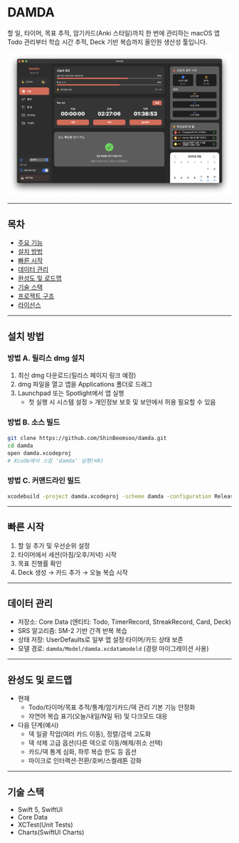 # DAMDA

할 일, 타이머, 목표 추적, 암기카드(Anki 스타일)까지 한 번에 관리하는 macOS 앱  
Todo 관리부터 학습 시간 추적, Deck 기반 복습까지 올인원 생산성 툴입니다.

![screenshot](docs/main.png)

---

## 목차
- [주요 기능](#주요-기능)
- [설치 방법](#설치-방법)
- [빠른 시작](#빠른-시작)
- [데이터 관리](#데이터-관리)
- [완성도 및 로드맵](#완성도-및-로드맵)
- [기술 스택](#기술-스택)
- [프로젝트 구조](#프로젝트-구조)
- [라이선스](#라이선스)

---

## 설치 방법

### 방법 A. 릴리스 dmg 설치
1. 최신 dmg 다운로드(릴리스 페이지 링크 예정)
2. dmg 파일을 열고 앱을 Applications 폴더로 드래그
3. Launchpad 또는 Spotlight에서 앱 실행  
   - 첫 실행 시 시스템 설정 > 개인정보 보호 및 보안에서 허용 필요할 수 있음

### 방법 B. 소스 빌드
```bash
git clone https://github.com/ShinBeomsoo/damda.git
cd damda
open damda.xcodeproj
# Xcode에서 스킴 'damda' 실행(⌘R)
```

### 방법 C. 커맨드라인 빌드
```bash
xcodebuild -project damda.xcodeproj -scheme damda -configuration Release build
```

---

## 빠른 시작
1. 할 일 추가 및 우선순위 설정
2. 타이머에서 세션(아침/오후/저녁) 시작
3. 목표 진행률 확인
4. Deck 생성 → 카드 추가 → 오늘 복습 시작

---

## 데이터 관리
- 저장소: Core Data (엔티티: Todo, TimerRecord, StreakRecord, Card, Deck)
- SRS 알고리즘: SM-2 기반 간격 반복 복습
- 상태 저장: UserDefaults로 일부 앱 설정·타이머/카드 상태 보존
- 모델 경로: `damda/Model/damda.xcdatamodeld` (경량 마이그레이션 사용)

---

## 완성도 및 로드맵
- 현재
  - Todo/타이머/목표 추적/통계/암기카드/덱 관리 기본 기능 안정화
  - 자연어 복습 표기(오늘/내일/N일 뒤) 및 다크모드 대응
- 다음 단계(예시)
  - 덱 일괄 작업(여러 카드 이동), 정렬/검색 고도화
  - 덱 삭제 고급 옵션(다른 덱으로 이동/해제/취소 선택)
  - 카드/덱 통계 심화, 하루 복습 한도 등 옵션
  - 마이크로 인터랙션·전환/호버/스켈레톤 강화

---

## 기술 스택
- Swift 5, SwiftUI
- Core Data
- XCTest(Unit Tests)
- Charts(SwiftUI Charts)
